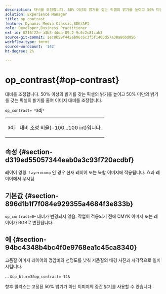 ```yaml
---
description: 대비를 조정합니다. 50% 이상의 밝기를 갖는 픽셀의 밝기를 높이고 50% 미만의 밝기를 갖는 픽셀의 밝기를 줄여 이미지 대비를 조정합니다.
solution: Experience Manager
title: op_contrast
feature: Dynamic Media Classic,SDK/API
role: Developer,Business Practitioner
exl-id: 0216f22e-a3b3-4dda-89c2-9c6c2c81cab3
source-git-commit: 1ec8b59f442eb96c6c3f5f1405d57a38a86bd056
workflow-type: tm+mt
source-wordcount: '142'
ht-degree: 2%

---
```


# op_contrast{#op-contrast}

대비를 조정합니다. 50% 이상의 밝기를 갖는 픽셀의 밝기를 높이고 50% 미만의 밝기를 갖는 픽셀의 밝기를 줄여 이미지 대비를 조정합니다.

`op_contrast= *`adj`*`

<table id="simpletable_8246802C74424A68A7A2EA5B50A89D42"> 
 <tr class="strow"> 
  <td class="stentry"> <p><span class="varname"> adj</span> </p> </td> 
  <td class="stentry"> <p>대비 조정 비율(-100...100 int)입니다. </p></td> 
 </tr> 
</table>

## 속성 {#section-d319ed55057344eab0a3c93f720acdbf}

레이어 명령. `layer=comp` 인 경우 현재 레이어 또는 복합 이미지에 적용됩니다. 효과 레이어에서 무시됨.

## 기본값 {#section-896d1b1f7f084e929355a4684f3e833b}

`op_contrast=0`- 대비가 변경되지 않음. 작업이 적용되기 전에 CMYK 이미지 또는 레이어가 RGB로 변환됩니다.

## 예 {#section-94bc4348b4bc4f0e9768ea1c45ca8340}

고품질 이미지 레이어의 명암비와 선명도를 낮춰 저품질의 배경 사진과 시각적으로 일치시킵니다.

… `&op_blur=3&op_contrast=-12&`

향후 릴리스는 고정된 50% 밝기가 아닌 이미지의 중간 밝기를 사용할 수 있습니다.
